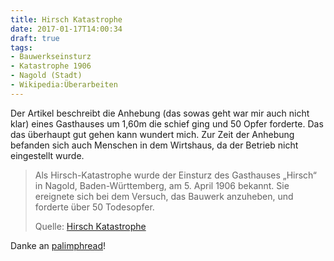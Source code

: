 ```yaml
---
title: Hirsch Katastrophe
date: 2017-01-17T14:00:34
draft: true
tags:
- Bauwerkseinsturz
- Katastrophe 1906
- Nagold (Stadt)
- Wikipedia:Überarbeiten
---
```


Der Artikel beschreibt die Anhebung (das sowas geht war mir auch nicht
klar) eines Gasthauses um 1,60m die schief ging und 50 Opfer forderte. Das
das überhaupt gut gehen kann wundert mich. Zur Zeit der Anhebung befanden
sich auch Menschen in dem Wirtshaus, da der Betrieb nicht eingestellt
wurde.

> Als Hirsch-Katastrophe wurde der Einsturz des Gasthauses „Hirsch“ in Nagold,
> Baden-Württemberg, am 5. April 1906 bekannt. Sie ereignete sich bei dem
> Versuch, das Bauwerk anzuheben, und forderte über 50 Todesopfer.
>
> Quelle: [Hirsch Katastrophe](https://de.wikipedia.org/wiki/Hirsch-Katastrophe)

Danke an [palimphread](https://twitter.com/palimphread)!
